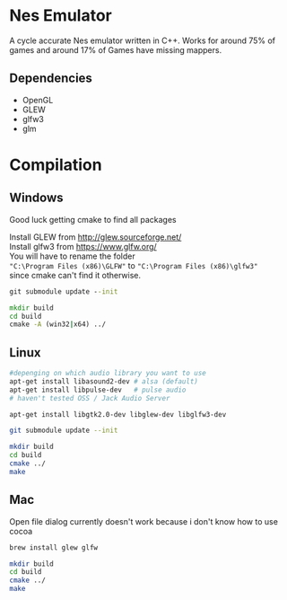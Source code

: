 # Nes Emulator
A cycle accurate Nes emulator written in C++.
Works for around 75% of games and around 17% of Games have missing mappers.

## Dependencies
- OpenGL
- GLEW
- glfw3
- glm

# Compilation
## Windows
Good luck getting cmake to find all packages

Install GLEW from http://glew.sourceforge.net/ \
Install glfw3 from https://www.glfw.org/ \
You will have to rename the folder\
`"C:\Program Files (x86)\GLFW"` to `"C:\Program Files (x86)\glfw3"`\
since cmake can't find it otherwise.

```cmd
git submodule update --init

mkdir build
cd build
cmake -A (win32|x64) ../
```

## Linux
```sh
#depenging on which audio library you want to use
apt-get install libasound2-dev # alsa (default)
apt-get install libpulse-dev   # pulse audio
# haven't tested OSS / Jack Audio Server

apt-get install libgtk2.0-dev libglew-dev libglfw3-dev

git submodule update --init

mkdir build
cd build
cmake ../
make
```

## Mac
Open file dialog currently doesn't work because i don't know how to use cocoa
```sh
brew install glew glfw

mkdir build
cd build
cmake ../
make
```
